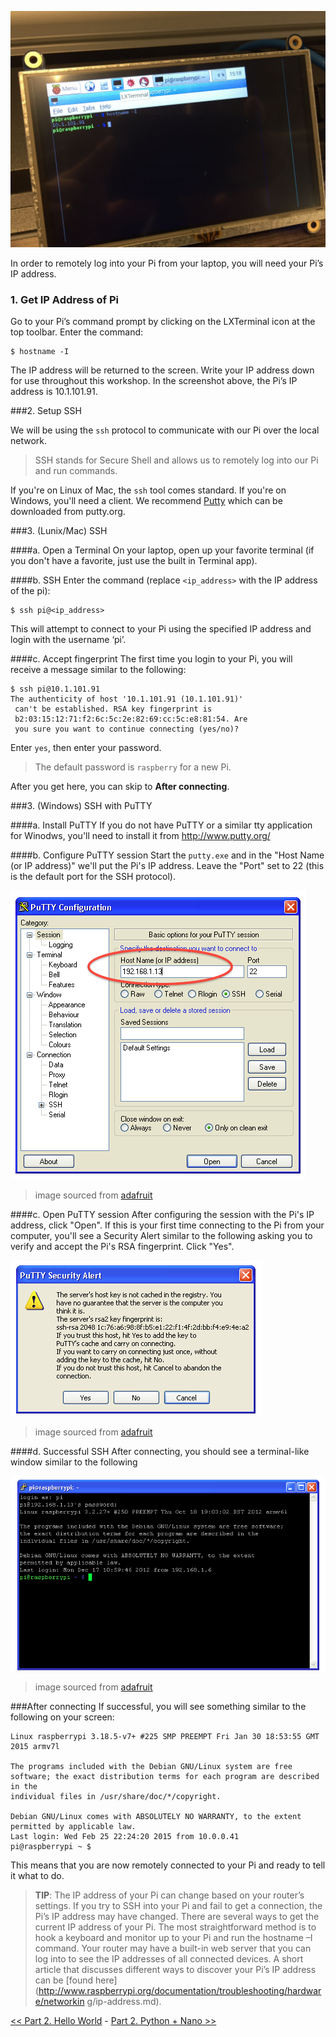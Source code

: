 ![LX Terminal](img/IMG_3897.JPG)

In order to remotely log into your Pi from your laptop, you will need your Pi’s IP address. 

### 1. Get IP Address of Pi
Go to your Pi’s command prompt by clicking on the LXTerminal icon at the top toolbar. Enter the command:

```
$ hostname -I
```

The IP address will be returned to the screen. Write your IP address down for use throughout this workshop. In the screenshot above, the Pi’s IP address is 10.1.101.91.

###2. Setup SSH

We will be using the `ssh` protocol to communicate with our Pi over the local network.
> SSH stands for Secure Shell and allows us to remotely log into our Pi and run commands.

If you're on Linux of Mac, the `ssh` tool comes standard. If you're on Windows, you'll need a client. We recommend [Putty](http://www.putty.org/) which can be downloaded from putty.org.

###3. (Lunix/Mac) SSH

####a. Open a Terminal
On your laptop, open up your favorite terminal (if you don't have a favorite, just use the built in Terminal app).

####b. SSH
Enter the command (replace `<ip_address>` with the IP address of the pi):

```
$ ssh pi@<ip_address>
```

This will attempt to connect to your Pi using the specified IP address and login with the username ‘pi’. 

####c. Accept fingerprint
The first time you login to your Pi, you will receive a message similar to the following:

```
$ ssh pi@10.1.101.91
The authenticity of host '10.1.101.91 (10.1.101.91)'
 can't be established. RSA key fingerprint is
 b2:03:15:12:71:f2:6c:5c:2e:82:69:cc:5c:e8:81:54. Are
 you sure you want to continue connecting (yes/no)?
```

Enter `yes`, then enter your password. 
> The default password is `raspberry` for a new Pi. 

After you get here, you can skip to **After connecting**.

###3. (Windows) SSH with PuTTY

####a. Install PuTTY
If you do not have PuTTY or a similar tty application for Winodws, you'll need to install it from http://www.putty.org/

####b. Configure PuTTY session
Start the `putty.exe` and in the "Host Name (or IP address)" we'll put the Pi's IP address. Leave the "Port" set to 22 (this is the default port for the SSH protocol).

![Putty Configuration](img/putty_config.png)

>image sourced from [adafruit](https://learn.adafruit.com/adafruits-raspberry-pi-lesson-6-using-ssh/ssh-under-windows)

####c. Open PuTTY session
After configuring the session with the Pi's IP address, click "Open". If this is your first time connecting to the Pi from your computer, you'll see a Security Alert similar to the following asking you to verify and accept the Pi's RSA fingerprint. Click "Yes".

![Putty Security Alert](img/putty_warning.png)

>image sourced from [adafruit](https://learn.adafruit.com/adafruits-raspberry-pi-lesson-6-using-ssh/ssh-under-windows)

####d. Successful SSH
After connecting, you should see a terminal-like window similar to the following

![Putty Success](img/putty_connected.png)

>image sourced from [adafruit](https://learn.adafruit.com/adafruits-raspberry-pi-lesson-6-using-ssh/ssh-under-windows)

###After connecting
If successful, you will see something similar to the following on your screen:

```
Linux raspberrypi 3.18.5-v7+ #225 SMP PREEMPT Fri Jan 30 18:53:55 GMT 2015 armv7l

The programs included with the Debian GNU/Linux system are free software; the exact distribution terms for each program are described in the
individual files in /usr/share/doc/*/copyright.

Debian GNU/Linux comes with ABSOLUTELY NO WARRANTY, to the extent permitted by applicable law.
Last login: Wed Feb 25 22:24:20 2015 from 10.0.0.41
pi@raspberrypi ~ $
```

This means that you are now remotely connected to your Pi and ready to tell it what to do.

> **TIP**: The IP address of your Pi can change based on your router’s settings. If you try to SSH into your Pi and fail to get a connection, the Pi’s IP address may have changed. There are several ways to get the current IP address of your Pi. The most straightforward method is to hook a keyboard and monitor up to your Pi and run the hostname –I command. Your router may have a built-in web server that you can log into to see the IP addresses of all connected devices. A short article that discusses different ways to discover your Pi’s IP address can be [found here](http://www.raspberrypi.org/documentation/troubleshooting/hardware/networkin g/ip-address.md).


[<< Part 2. Hello World](Part-2.-Hello-World) - [Part 2. Python + Nano >>](Part-2.-Python+Nano)